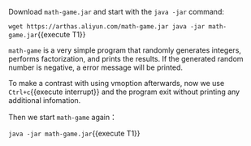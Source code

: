 



Download `math-game.jar` and start with the `java -jar` command:

`wget https://arthas.aliyun.com/math-game.jar
java -jar math-game.jar`{{execute T1}}

`math-game` is a very simple program that randomly generates integers, performs factorization, and prints the results.
If the generated random number is negative, a error message will be printed.

To make a contrast with using vmoption afterwards, now we use `Ctrl+c`{{execute interrupt}} and the program exit without printing any additional infomation.

Then we start `math-game` again：

`java -jar math-game.jar`{{execute T1}}
